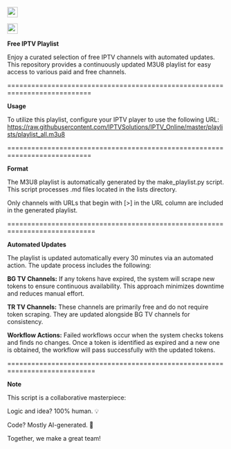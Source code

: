
[<img src="https://hatscripts.github.io/circle-flags/flags/bg.svg" width="24">](lists/bulgaria.md)

[<img src="https://hatscripts.github.io/circle-flags/flags/tr.svg" width="24">](lists/turkey.md)

**Free IPTV Playlist**

Enjoy a curated selection of free IPTV channels with automated updates. 
This repository provides a continuously updated M3U8 playlist for easy access to various paid and free channels.

===========================================================================

**Usage**

To utilize this playlist, configure your IPTV player to use the following URL:
https://raw.githubusercontent.com/IPTVSolutions/IPTV_Online/master/playlists/playlist_all.m3u8

===========================================================================

**Format**

The M3U8 playlist is automatically generated by the make_playlist.py script. This script processes .md files located in the lists directory.

Only channels with URLs that begin with [>] in the URL column are included in the generated playlist.

============================================================================

**Automated Updates**

The playlist is updated automatically every 30 minutes via an automated action. The update process includes the following:

  **BG TV Channels:** If any tokens have expired, the system will scrape new tokens to ensure continuous availability. This approach minimizes downtime and reduces manual effort.

  **TR TV Channels:** These channels are primarily free and do not require token scraping. They are updated alongside BG TV channels for consistency.

  **Workflow Actions:** Failed workflows occur when the system checks tokens and finds no changes. Once a token is identified as expired and a new one is obtained, the workflow will pass successfully with the updated tokens.

============================================================================

**Note**

This script is a collaborative masterpiece:

Logic and idea? 100% human. 💡

Code? Mostly AI-generated. 🤖

Together, we make a great team!
